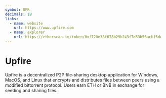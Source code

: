 ```yaml
---
symbol: UPR
decimals: 18
links:
  - name: website
    url: https://www.upfire.com
  - name: explorer
    url: https://etherscan.io/token/0xf720e38f678b29b243f7d53b56acbf5de98f2385
---
```


# Upfire

Upfire is a decentralized P2P file-sharing desktop application for Windows, MacOS, and Linux that encrypts and distributes files between peers using a modified bittorrent protocol. Users earn ETH or BNB in exchange for seeding and sharing files.
